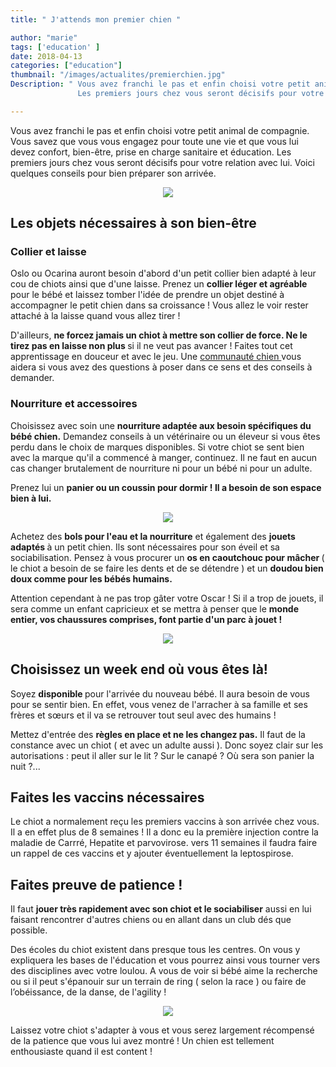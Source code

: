```yaml
---
title: " J'attends mon premier chien "

author: "marie"
tags: ['education' ]
date: 2018-04-13
categories: ["education"]
thumbnail: "/images/actualites/premierchien.jpg"
Description: " Vous avez franchi le pas et enfin choisi votre petit animal de compagnie. Vous savez que vous vous engagez pour toute une vie et que vous lui devez confort, bien-être, prise en charge sanitaire et éducation.
               Les premiers jours chez vous seront décisifs pour votre relation avec lui. Voici quelques conseils pour bien préparer son arrivée.  "

---
```


Vous avez franchi le pas et enfin choisi votre petit animal de compagnie. Vous savez que vous vous engagez pour toute une vie et que vous lui devez confort, bien-être, prise en charge sanitaire et éducation.
Les premiers jours chez vous seront décisifs pour votre relation avec lui. Voici quelques conseils pour bien préparer son arrivée.

<p align="center"><img src="/images/actualites/bblab.jpg" class="img-responsive"></p>




## Les objets nécessaires à son bien-être ##

### Collier et laisse
Oslo ou Ocarina auront besoin d'abord d'un petit collier bien adapté à leur cou de chiots ainsi que d'une laisse. Prenez un <b>collier léger et agréable </b> pour le bébé et laissez tomber l'idée de prendre un objet destiné à accompagner le petit chien dans sa croissance ! Vous allez le voir rester attaché à la laisse quand vous allez tirer !

 D'ailleurs, <b> ne forcez jamais un chiot à mettre son collier de force. Ne le tirez pas en laisse non plus </b> si il ne veut pas avancer ! Faites tout cet apprentissage en douceur et avec le jeu. Une <a href="https://www.woopets.fr/chien/" target="_blank" >communauté chien </a>vous aidera si vous avez des questions à poser dans ce sens  et des conseils à demander.

 <h3>  Nourriture et accessoires </h3>
 Choisissez avec soin une <b>nourriture adaptée aux besoin spécifiques du bébé chien.</b> Demandez conseils à un vétérinaire ou un éleveur si vous êtes perdu dans le choix de marques disponibles. Si votre chiot se sent bien avec la marque qu'il a commencé à manger, continuez. Il ne faut en aucun cas changer brutalement de nourriture ni pour un bébé ni pour un adulte.


 Prenez lui un <b> panier ou un coussin pour dormir ! Il a besoin de son espace bien à lui.</b>

 <p align="center"><img src="/images/actualites/litchiot.jpg"class="img-responsive"></p>


Achetez des <b>bols pour l'eau et la nourriture</b> et également des <b>jouets adaptés </b> à un petit chien. Ils sont nécessaires pour son éveil et sa sociabilisation. Pensez à vous procurer un <b>os en caoutchouc pour mâcher </b>( le chiot a besoin de se faire les dents et de se détendre ) et un <b> doudou bien doux comme pour les bébés humains.</b>

 Attention cependant à ne pas trop gâter votre Oscar ! Si il a trop de jouets, il sera comme un enfant capricieux et se mettra à penser que le <b>monde entier, vos chaussures comprises, font partie d'un parc à jouet !</b>

 <p align="center"><img src="/images/actualites/Chew-toys-for-puppies.jpg"class="img-responsive"></p>


 <h2>  Choisissez un week end où vous êtes là! </h2>

Soyez <b> disponible </b>  pour l'arrivée du nouveau bébé. Il aura besoin de vous pour se sentir bien. En effet, vous venez de l'arracher à sa famille et ses frères et sœurs et il va se retrouver tout seul avec des humains !

Mettez d'entrée des <b>règles en place et ne les changez pas.</b> Il faut de la constance avec un chiot ( et avec un adulte aussi ). Donc soyez clair sur les autorisations : peut il aller sur le lit ? Sur le canapé ? Où sera son panier la nuit ?...


<h2> Faites les vaccins nécessaires </h2>
Le chiot a normalement reçu les premiers vaccins à son arrivée chez vous. Il a en effet plus de 8 semaines ! Il a donc eu la première injection contre la maladie de Carrré, Hepatite et parvovirose. vers 11 semaines il faudra faire un rappel de ces vaccins et y ajouter éventuellement la leptospirose.

<h2> Faites preuve de patience ! </h2>

Il faut <b>jouer très rapidement avec son chiot et le sociabiliser</b> aussi en lui faisant rencontrer d'autres chiens ou en allant dans un club dés que possible.

Des écoles du chiot existent dans presque tous les centres. On vous y expliquera les bases de l'éducation et vous pourrez ainsi vous tourner vers des disciplines avec votre loulou. A vous de voir si bébé aime la  recherche ou si il peut s'épanouir sur un terrain de ring ( selon la race ) ou faire de l’obéissance, de la danse, de l'agility !

 <p align="center"><img src="/images/actualites/ecolechiot.jpg"class="img-responsive"></p>

Laissez votre chiot s'adapter à vous et vous serez largement récompensé de la patience que vous lui avez montré ! Un chien est tellement enthousiaste quand il est content !





